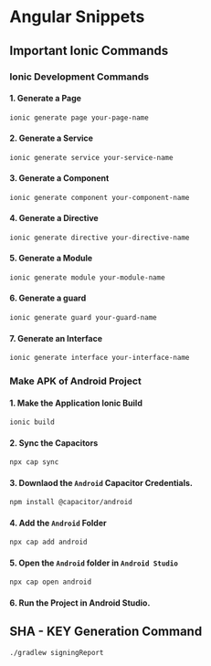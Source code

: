 # Angular Snippets

## Important Ionic Commands 

### Ionic Development Commands 

#### 1. Generate a Page
```bash 
ionic generate page your-page-name
```

#### 2. Generate a Service 
```bash 
ionic generate service your-service-name
```

#### 3. Generate a Component 
```bash 
ionic generate component your-component-name
```

#### 4. Generate a Directive
```bash 
ionic generate directive your-directive-name
```

#### 5. Generate a Module 
```bash 
ionic generate module your-module-name
```

#### 6. Generate a guard 
```bash
ionic generate guard your-guard-name
```

#### 7. Generate an Interface
```bash 
ionic generate interface your-interface-name
```


### Make APK of Android Project

#### 1. Make the Application Ionic Build
```bash 
ionic build 
```

#### 2. Sync the Capacitors
```bash 
npx cap sync 
```
#### 3. Downlaod the `Android` Capacitor Credentials. 
```bash
npm install @capacitor/android
```

#### 4. Add the `Android` Folder
```bash 
npx cap add android
```

#### 5. Open the `Android` folder in `Android Studio`
```bash 
npx cap open android
```

#### 6. Run the Project in Android Studio.


## SHA - KEY Generation Command 
```bash
./gradlew signingReport
```
